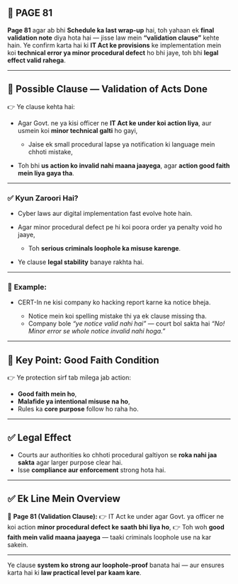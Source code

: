 ## 📄 **PAGE 81**

**Page 81** agar ab bhi **Schedule ka last wrap-up** hai, toh yahaan ek **final validation note** diya hota hai — jisse law mein **“validation clause”** kehte hain.
Ye confirm karta hai ki **IT Act ke provisions** ke implementation mein koi **technical error ya minor procedural defect** ho bhi jaye, toh bhi **legal effect valid rahega**.

---

## 🔹 **Possible Clause — Validation of Acts Done**

👉 Ye clause kehta hai:

* Agar Govt. ne ya kisi officer ne **IT Act ke under koi action liya**, aur usmein koi **minor technical galti** ho gayi,

  * Jaise ek small procedural lapse ya notification ki language mein chhoti mistake,
* Toh bhi **us action ko invalid nahi maana jaayega**, agar **action good faith mein liya gaya tha**.

---

### ✅ **Kyun Zaroori Hai?**

* Cyber laws aur digital implementation fast evolve hote hain.
* Agar minor procedural defect pe hi koi poora order ya penalty void ho jaaye,

  * Toh **serious criminals loophole ka misuse karenge**.
* Ye clause **legal stability** banaye rakhta hai.

---

### 🧩 **Example:**

* CERT-In ne kisi company ko hacking report karne ka notice bheja.

  * Notice mein koi spelling mistake thi ya ek clause missing tha.
  * Company bole *“ye notice valid nahi hai”* — court bol sakta hai *“No! Minor error se whole notice invalid nahi hoga.”*

---

## 🔹 **Key Point: Good Faith Condition**

👉 Ye protection sirf tab milega jab action:

* **Good faith mein ho**,
* **Malafide ya intentional misuse na ho**,
* Rules ka **core purpose** follow ho raha ho.

---

## ✅ **Legal Effect**

* Courts aur authorities ko chhoti procedural galtiyon se **roka nahi jaa sakta** agar larger purpose clear hai.
* Isse **compliance aur enforcement** strong hota hai.

---

## ✅ **Ek Line Mein Overview**

📌 **Page 81 (Validation Clause):**
👉 IT Act ke under agar Govt. ya officer ne koi action **minor procedural defect ke saath bhi liya ho**,
👉 Toh woh **good faith mein valid maana jaayega** — taaki criminals loophole use na kar sakein.

---

Ye clause **system ko strong aur loophole-proof** banata hai — aur ensures karta hai ki **law practical level par kaam kare**.
